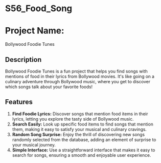 # S56_Food_Song
# Project Name:
Bollywood Foodie Tunes

## Description
Bollywood Foodie Tunes is a fun project that helps you find songs with mentions of food in their lyrics from Bollywood movies. It's like going on a culinary adventure through Bollywood music, where you get to discover which songs talk about your favorite foods!

## Features
1. **Find Foodie Lyrics:** Discover songs that mention food items in their lyrics, letting you explore the tasty side of Bollywood music.
2. **Search Easily:** Look up specific food items to find songs that mention them, making it easy to satisfy your musical and culinary cravings.
3. **Random Song Surprise:** Enjoy the thrill of discovering new songs randomly selected from the database, adding an element of surprise to your musical journey.
4. **Simple Interface:** Use a straightforward interface that makes it easy to search for songs, ensuring a smooth and enjoyable user experience.